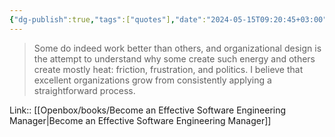 ```yaml
---
{"dg-publish":true,"tags":["quotes"],"date":"2024-05-15T09:20:45+03:00","title":"organizations grow by applying a straightforward process","modified_at":"2024-08-05T15:13:23+03:00","aliases":"organizations grow by applying a straightforward process","dg-path":"/quotes/202405150920.md","permalink":"/quotes/202405150920/","dgPassFrontmatter":true}
---
```



> Some do indeed work better than others, and organizational design is the attempt to understand why some create such energy and others create mostly heat: friction, frustration, and politics. I believe that excellent organizations grow from consistently applying a straightforward process.

Link:: [[Openbox/books/Become an Effective Software Engineering Manager\|Become an Effective Software Engineering Manager]]
